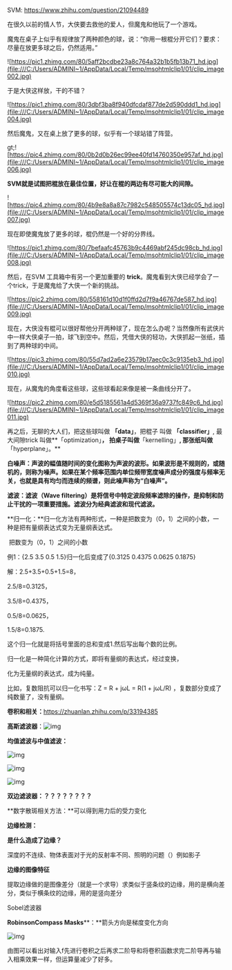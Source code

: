 SVM: https://www.zhihu.com/question/21094489

在很久以前的情人节，大侠要去救他的爱人，但魔鬼和他玩了一个游戏。

魔鬼在桌子上似乎有规律放了两种颜色的球，说：“你用一根棍分开它们？要求：尽量在放更多球之后，仍然适用。”

![https://pic1.zhimg.com/80/5aff2bcdbe23a8c764a32b1b5fb13b71_hd.jpg](file:///C:/Users/ADMINI~1/AppData/Local/Temp/msohtmlclip1/01/clip_image002.jpg)

于是大侠这样放，干的不错？ 

![https://pic1.zhimg.com/80/3dbf3ba8f940dfcdaf877de2d590ddd1_hd.jpg](file:///C:/Users/ADMINI~1/AppData/Local/Temp/msohtmlclip1/01/clip_image004.jpg)

然后魔鬼，又在桌上放了更多的球，似乎有一个球站错了阵营。 

gt;![https://pic4.zhimg.com/80/0b2d0b26ec99ee40fd14760350e957af_hd.jpg](file:///C:/Users/ADMINI~1/AppData/Local/Temp/msohtmlclip1/01/clip_image006.jpg)

 

**SVM就是试图把棍放在最佳位置，好让在棍的两边有尽可能大的间隙。**

![https://pic4.zhimg.com/80/4b9e8a8a87c7982c548505574c13dc05_hd.jpg](file:///C:/Users/ADMINI~1/AppData/Local/Temp/msohtmlclip1/01/clip_image007.jpg)

现在即使魔鬼放了更多的球，棍仍然是一个好的分界线。 

![https://pic1.zhimg.com/80/7befaafc45763b9c4469abf245dc98cb_hd.jpg](file:///C:/Users/ADMINI~1/AppData/Local/Temp/msohtmlclip1/01/clip_image008.jpg)

然后，在SVM 工具箱中有另一个更加重要的 **trick**。魔鬼看到大侠已经学会了一个trick，于是魔鬼给了大侠一个新的挑战。 

![https://pic2.zhimg.com/80/558161d10d1f0ffd2d7f9a46767de587_hd.jpg](file:///C:/Users/ADMINI~1/AppData/Local/Temp/msohtmlclip1/01/clip_image009.jpg)

现在，大侠没有棍可以很好帮他分开两种球了，现在怎么办呢？当然像所有武侠片中一样大侠桌子一拍，球飞到空中。然后，凭借大侠的轻功，大侠抓起一张纸，插到了两种球的中间。

![https://pic3.zhimg.com/80/55d7ad2a6e23579b17aec0c3c9135eb3_hd.jpg](file:///C:/Users/ADMINI~1/AppData/Local/Temp/msohtmlclip1/01/clip_image010.jpg)

现在，从魔鬼的角度看这些球，这些球看起来像是被一条曲线分开了。

![https://pic2.zhimg.com/80/e5d5185561a4d5369f36a9737fc849c6_hd.jpg](file:///C:/Users/ADMINI~1/AppData/Local/Temp/msohtmlclip1/01/clip_image011.jpg)

再之后，无聊的大人们，把这些球叫做 **「data」**，把棍子 叫做 **「classifier」**, 最大间隙trick 叫做**「optimization」**， 拍桌子叫做**「kernelling」**, 那张纸叫做**「hyperplane」。**

**白噪声：**声波的幅值随时间的变化图称为声波的波形。如果波形是不规则的，或随机的，则称为噪声。如果在某个频率范围内单位频带宽度噪声成分的强度与频率无关，也就是具有均匀而连续的频谱，则此噪声称为“白噪声**”。**

**滤波：**滤波（Wave filtering）是将信号中特定波段频率滤除的操作，是抑制和防止干扰的一项重要措施。滤波分为经典滤波和现代滤波**。**

**归一化：**归一化方法有两种形式，一种是把数变为（0，1）之间的小数，一种是把有量纲表达式变为无量纲表达式。

​       把数变为（0，1）之间的小数

例1：{2.5 3.5 0.5 1.5}归一化后变成了{0.3125 0.4375 0.0625 0.1875}

解：2.5+3.5+0.5+1.5=8，

2.5/8=0.3125，

3.5/8=0.4375，

0.5/8=0.0625，

1.5/8=0.1875.

这个归一化就是将括号里面的总和变成1.然后写出每个数的比例。

 

归一化是一种简化计算的方式，即将有量纲的表达式，经过变换，

化为无量纲的表达式，成为纯量。

 

比如，复数阻抗可以归一化书写：Z = R + jωL = R(1 + jωL/R) ，复数部分变成了纯数量了，没有量纲。

**卷积和相关：**<https://zhuanlan.zhihu.com/p/33194385>

**高斯滤波器**：![img](file:///C:/Users/ADMINI~1/AppData/Local/Temp/msohtmlclip1/01/clip_image013.jpg)

**均值滤波与中值滤波：**

![img](file:///C:/Users/ADMINI~1/AppData/Local/Temp/msohtmlclip1/01/clip_image015.jpg)

![img](file:///C:/Users/ADMINI~1/AppData/Local/Temp/msohtmlclip1/01/clip_image017.jpg)

![img](file:///C:/Users/ADMINI~1/AppData/Local/Temp/msohtmlclip1/01/clip_image019.jpg)

**双边滤波器：？？？？？？？？**

 

 

**数字散斑相关方法：**可以得到用力后的受力变化

**边缘检测：**

**是什么造成了边缘？**

深度的不连续、物体表面对于光的反射率不同、照明的问题（）例如影子

**边缘的图像特征**

提取边缘做的是图像差分（就是一个求导）求类似于竖条纹的边缘，用的是横向差分，类似于横条纹的边缘，用的是竖向差分

Sobel滤波器

**RobinsonCompass Masks****：**箭头方向是梯度变化方向

![img](file:///C:/Users/ADMINI~1/AppData/Local/Temp/msohtmlclip1/01/clip_image020.png)

由图可以看出对输入f先进行卷积之后再求二阶导和将卷积函数求完二阶导再与输入相乘效果一样，但运算量减少了好多。